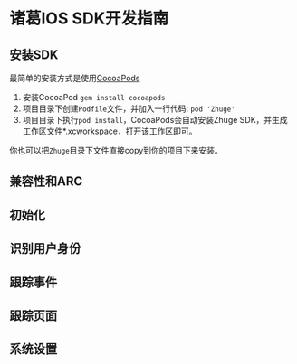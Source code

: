 # 诸葛IOS SDK开发指南

## 安装SDK
最简单的安装方式是使用[CocoaPods](http://cocoapods.org/)
 1. 安装CocoaPod `gem install cocoapods`
 2. 项目目录下创建`Podfile`文件，并加入一行代码: `pod 'Zhuge'`
 3. 项目目录下执行`pod install`，CocoaPods会自动安装Zhuge SDK，并生成工作区文件*.xcworkspace，打开该工作区即可。

你也可以把`Zhuge`目录下文件直接copy到你的项目下来安装。

## 兼容性和ARC
## 初始化
## 识别用户身份
## 跟踪事件
## 跟踪页面
## 系统设置
